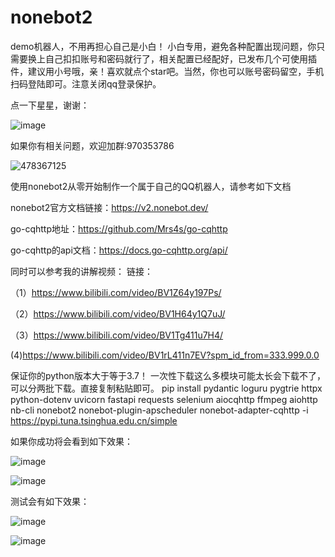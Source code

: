# nonebot2
demo机器人，不用再担心自己是小白！
小白专用，避免各种配置出现问题，你只需要换上自己扣扣账号和密码就行了，相关配置已经配好，已发布几个可使用插件，建议用小号哦，亲！喜欢就点个star吧。当然，你也可以账号密码留空，手机扫码登陆即可。注意关闭qq登录保护。

点一下星星，谢谢：

![image](https://user-images.githubusercontent.com/62045791/145784332-f4446551-9dc6-4b55-a8ec-8b98bfda71ba.png)

如果你有相关问题，欢迎加群:970353786

![478367125](https://user-images.githubusercontent.com/62045791/129269304-f53b78db-6efb-48c8-ae4a-f604f1563823.png)

使用nonebot2从零开始制作一个属于自己的QQ机器人，请参考如下文档

nonebot2官方文档链接：https://v2.nonebot.dev/

go-cqhttp地址：https://github.com/Mrs4s/go-cqhttp

go-cqhttp的api文档：https://docs.go-cqhttp.org/api/

同时可以参考我的讲解视频：
链接：

（1）https://www.bilibili.com/video/BV1Z64y197Ps/

（2）https://www.bilibili.com/video/BV1H64y1Q7uJ/

（3）https://www.bilibili.com/video/BV1Tg411u7H4/

(4)https://www.bilibili.com/video/BV1rL411n7EV?spm_id_from=333.999.0.0


保证你的python版本大于等于3.7！
一次性下载这么多模块可能太长会下载不了，可以分两批下载。直接复制粘贴即可。
pip install pydantic loguru pygtrie httpx python-dotenv uvicorn fastapi requests selenium aiocqhttp ffmpeg aiohttp nb-cli nonebot2 nonebot-plugin-apscheduler nonebot-adapter-cqhttp -i https://pypi.tuna.tsinghua.edu.cn/simple



如果你成功将会看到如下效果：

![image](https://user-images.githubusercontent.com/62045791/117101420-c9ff6100-ada8-11eb-8f5a-5592f361cbb4.png)

![image](https://user-images.githubusercontent.com/62045791/117101434-d1bf0580-ada8-11eb-80a5-6c9deece4edc.png)

测试会有如下效果：

![image](https://user-images.githubusercontent.com/62045791/117101537-ff0bb380-ada8-11eb-9a14-401821ec5f85.png)

![image](https://user-images.githubusercontent.com/62045791/117101513-f2875b00-ada8-11eb-8fcd-d6b062876d5f.png)
